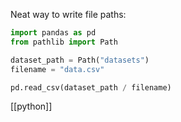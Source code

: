 Neat way to write file paths:

```python
import pandas as pd
from pathlib import Path

dataset_path = Path("datasets")
filename = "data.csv"

pd.read_csv(dataset_path / filename)
```

[[python]]